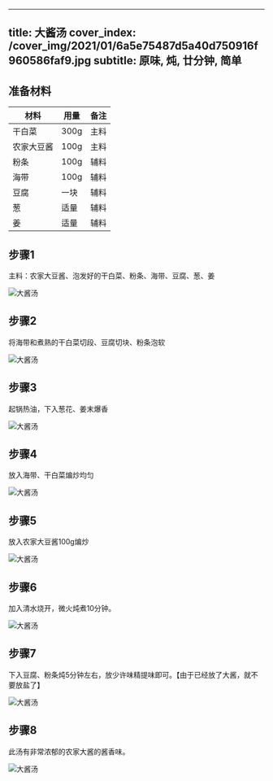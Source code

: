 
---
title: 大酱汤
cover_index: /cover_img/2021/01/6a5e75487d5a40d750916f960586faf9.jpg
subtitle: 原味, 炖, 廿分钟, 简单
---

## 准备材料

| 材料     | 用量 | 备注|
| ------- | ----- | --- |
| 干白菜 | 300g| 主料 |
| 农家大豆酱 | 100g| 主料 |
| 粉条 | 100g| 辅料 |
| 海带 | 100g| 辅料 |
| 豆腐 | 一块| 辅料 |
| 葱 | 适量| 辅料 |
| 姜 | 适量| 辅料 |

## 步骤1

主料：农家大豆酱、泡发好的干白菜、粉条、海带、豆腐、葱、姜

![大酱汤](https://i8.meishichina.com/attachment/recipe/201105/201105051414097.jpg?x-oss-process=style/p320) 

## 步骤2

将海带和煮熟的干白菜切段、豆腐切块、粉条泡软

![大酱汤](https://i8.meishichina.com/attachment/recipe/201105/201105051414477.jpg?x-oss-process=style/p320) 

## 步骤3

起锅热油，下入葱花、姜末爆香

![大酱汤](https://i8.meishichina.com/attachment/recipe/201105/201105051415246.jpg?x-oss-process=style/p320) 

## 步骤4

放入海带、干白菜煸炒均匀

![大酱汤](https://i8.meishichina.com/attachment/recipe/201105/201105051415515.jpg?x-oss-process=style/p320) 

## 步骤5

放入农家大豆酱100g煸炒

![大酱汤](https://i8.meishichina.com/attachment/recipe/201105/201105051416163.jpg?x-oss-process=style/p320) 

## 步骤6

加入清水烧开，微火炖煮10分钟。

![大酱汤](https://i8.meishichina.com/attachment/recipe/201105/201105051416387.jpg?x-oss-process=style/p320) 

## 步骤7

下入豆腐、粉条炖5分钟左右，放少许味精提味即可。【由于已经放了大酱，就不要放盐了】

![大酱汤](https://i8.meishichina.com/attachment/recipe/201105/201105051417198.jpg?x-oss-process=style/p320) 

## 步骤8

此汤有非常浓郁的农家大酱的酱香味。

![大酱汤](https://i8.meishichina.com/attachment/recipe/201105/201105051419090.jpg?x-oss-process=style/p320) 

